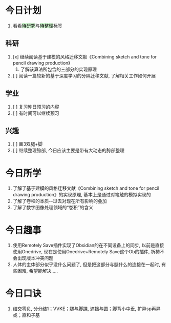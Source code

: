 # 今日计划

1. 看看<mark style="background: #BBFABBA6;">待研究</mark>与<mark style="background: #BBFABBA6;">待整理</mark>标签

## 科研

1. [x] 继续阅读基于建模的风格迁移文献《Combining sketch and tone for pencil drawing production》
	1. 了解该算法所包含的三部分的实现原理
2. [ ] 阅读一篇较新的基于深度学习的分隔迁移文献, 了解相关工作如何开展

## 学业

1. [ ] 复习昨日预习的内容
2. [ ] 有时间可以继续预习

## 兴趣

1. [ ] 画3双腿+脚
2. [ ] 继续整理胯部, 今日应该主要是带有大动态的胯部整理

# 今日所学

1. 了解了基于建模的风格迁移文献《Combining sketch and tone for pencil drawing production》的实现原理, 基本上是通过对笔触的模拟实现的
2. 了解了卷积的本质--过去对现在所有影响的叠加
3. 了解了数字图像处理领域的“卷积”的含义

# 今日趣事

1. 使用Remotely Save插件实现了Obsidian的在不同设备上的同步, 以前是直接使用Onedrive, 现在是使用Onedrive+Remotely Save这个Ob的插件, 祈祷不会出现版本冲突问题
2. 人体的主体部分似乎没什么问题了, 但是把这部分与腿什么的连接在一起时, 有些困难, 希望能解决.....

# 今日口诀

1. 结交零负, 分分结1；VVKE；腿与脚踝, 遮挡与圆；脚背小中垂, 扩异sp再异或；直和子基
